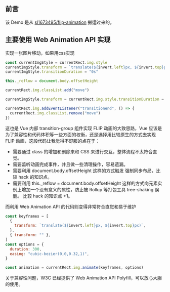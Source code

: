 <!--
 * @Date: 2021-09-05 18:11:52
 * @LastEditors: wenfujie
 * @LastEditTime: 2021-09-05 18:19:18
 * @FilePath: /github-repo-for-me/Animation/flip-animation/README.md
-->

## 前言
该 Demo 是从 [sl1673495/flip-animation](https://github.com/sl1673495/flip-animation) 搬运过来的。

## 主要使用 Web Animation API 实现

实现一张图片移动，如果用css实现

```js
const currentImgStyle = currentRect.img.style
currentImgStyle.transform = `translate(${invert.left}px, ${invert.top}px)`
currentImgStyle.transitionDuration = "0s"

this._reflow = document.body.offsetHeight

currentRect.img.classList.add("move")

currentImgStyle.transform = currentRect.img.style.transitionDuration = ""

currentRect.img.addEventListener("transitionend", () => {
  currentRect.img.classList.remove("move")
})

```

这也是 Vue 内部 transition-group 组件实现 FLIP 动画的大致思路，Vue 应该是为了兼容性和代码体积等一些方面的权衡，还是选择用比较原生的方式去实现 FLIP 动画，这段代码让我觉得不舒服的点在于：

- 需要通过 class 的增加和删除来和 CSS 来进行交互，整体流程不太符合直觉。
- 需要监听动画完成事件，并且做一些清理操作，容易遗漏。
- 需要利用 document.body.offsetHeight 这样的方式触发 强制同步布局，比较 hack 的知识点。
- 需要利用 this._reflow = document.body.offsetHeight 这样的方式向元素实例上增加一个没有意义的属性，防止被 Rollup 等打包工具 tree-shaking 误删。 比较 hack 的知识点 +1。


而利用 Web Animation API 的代码则变得非常符合直觉和易于维护

```js
const keyframes = [
  {
    transform: `translate(${invert.left}px, ${invert.top}px)`,
  },
  { transform: "" },
]
const options = {
  duration: 300,
  easing: "cubic-bezier(0,0,0.32,1)",
}

const animation = currentRect.img.animate(keyframes, options)

```

关于兼容性问题，W3C 已经提供了 Web Animation API Polyfill，可以放心大胆的使用。